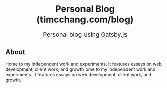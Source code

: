 <h1 align="center">
  Personal Blog
  <br>
  (timcchang.com/blog)
  <br>
</h1>
<p align="center" style="font-size: 1.2rem;">Personal blog using Gatsby.js</p>

## About

Home to my independent work and experiments. It features essays on web development, client work, and growth.ome to my independent work and experiments. It features essays on web development, client work, and growth.

